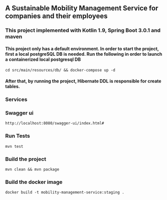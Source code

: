 

## A Sustainable Mobility Management Service for companies and their employees


### This project implemented with Kotlin 1.9, Spring Boot 3.0.1 and maven

#### This project only has a default environment. In order to start the project, first a local postgreSQL DB is needed. Run the following in order to launch a containerized local postgresql DB
    cd src/main/resources/db/ && docker-compose up -d
    
#### After that, by running the project, Hibernate DDL is responsible for create tables.
    
### Services


### Swagger ui
    http://localhost:8080/swagger-ui/index.html#

### Run Tests
    mvn test 

### Build the project
    mvn clean && mvn package

### Build the docker image
    docker build -t mobility-management-service:staging .